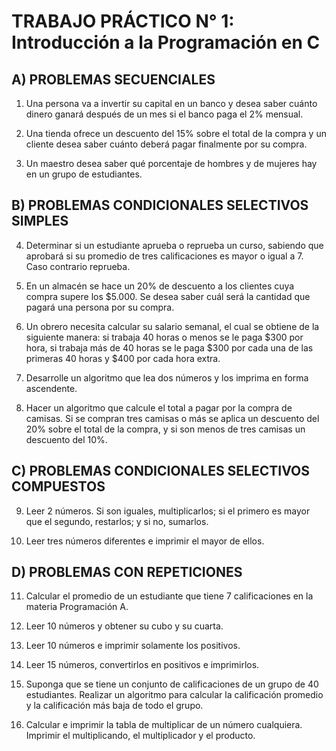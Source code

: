 # TRABAJO PRÁCTICO N° 1: Introducción a la Programación en C

## A) PROBLEMAS SECUENCIALES

1. Una persona va a invertir su capital en un banco y desea saber cuánto dinero ganará después de un mes si el banco paga el 2% mensual.

2. Una tienda ofrece un descuento del 15% sobre el total de la compra y un cliente desea saber cuánto deberá pagar finalmente por su compra.

3. Un maestro desea saber qué porcentaje de hombres y de mujeres hay en un grupo de estudiantes.

## B) PROBLEMAS CONDICIONALES SELECTIVOS SIMPLES

4. Determinar si un estudiante aprueba o reprueba un curso, sabiendo que aprobará si su promedio de tres calificaciones es mayor o igual a 7. Caso contrario reprueba.

5. En un almacén se hace un 20% de descuento a los clientes cuya compra supere los $5.000. Se desea saber cuál será la cantidad que pagará una persona por su compra.

6. Un obrero necesita calcular su salario semanal, el cual se obtiene de la siguiente manera: si trabaja 40 horas o menos se le paga $300 por hora, si trabaja más de 40 horas se le paga $300 por cada una de las primeras 40 horas y $400 por cada hora extra.

7. Desarrolle un algoritmo que lea dos números y los imprima en forma ascendente.

8. Hacer un algoritmo que calcule el total a pagar por la compra de camisas. Si se compran tres camisas o más se aplica un descuento del 20% sobre el total de la compra, y si son menos de tres camisas un descuento del 10%.

## C) PROBLEMAS CONDICIONALES SELECTIVOS COMPUESTOS

9. Leer 2 números. Si son iguales, multiplicarlos; si el primero es mayor que el segundo, restarlos; y si no, sumarlos.

10. Leer tres números diferentes e imprimir el mayor de ellos.

## D) PROBLEMAS CON REPETICIONES

11. Calcular el promedio de un estudiante que tiene 7 calificaciones en la materia Programación A.

12. Leer 10 números y obtener su cubo y su cuarta.

13. Leer 10 números e imprimir solamente los positivos.

14. Leer 15 números, convertirlos en positivos e imprimirlos.

15. Suponga que se tiene un conjunto de calificaciones de un grupo de 40 estudiantes. Realizar un algoritmo para calcular la calificación promedio y la calificación más baja de todo el grupo.

16. Calcular e imprimir la tabla de multiplicar de un número cualquiera. Imprimir el multiplicando, el multiplicador y el producto.
